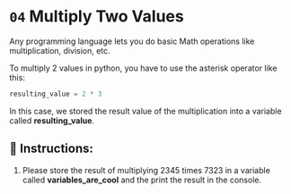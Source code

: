 # `04` Multiply Two Values

Any programming language lets you do basic Math operations like multiplication, division, etc.

To multiply 2 values in python, you have to use the asterisk operator like this:
```py
resulting_value = 2 * 3
```
In this case, we stored the result value of the multiplication into a variable called **resulting_value**.

## 📝 Instructions:

1. Please store the result of multiplying 2345 times 7323 in a variable called **variables_are_cool** and the print the result in the console.




